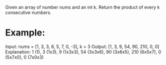 Given an array of number nums and an int k. Return the product of every k consecutive numbers.

# Example:

  Input: nums = [1, 3, 3, 6, 5, 7, 0, -3], k = 3
  Output: [1, 3, 9, 54, 90, 210, 0, 0]
  Explanation: 1 (1), 3 (1x3), 9 (1x3x3), 54 (3x3x6), 90 (3x6x5), 210 (6x5x7), 0 (5x7x0), 0 (7x0x3)
